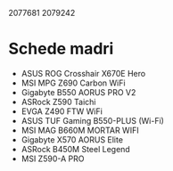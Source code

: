 2077681 2079242

# Schede madri

- ASUS ROG Crosshair X670E Hero  
- MSI MPG Z690 Carbon WiFi  
- Gigabyte B550 AORUS PRO V2  
- ASRock Z590 Taichi  
- EVGA Z490 FTW WiFi  
- ASUS TUF Gaming B550-PLUS (Wi-Fi)  
- MSI MAG B660M MORTAR WIFI  
- Gigabyte X570 AORUS Elite  
- ASRock B450M Steel Legend  
- MSI Z590-A PRO
